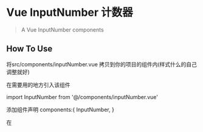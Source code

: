 # Vue InputNumber 计数器

> A Vue InputNumber components

## How To Use

将src/components/inputNumber.vue 拷贝到你的项目的组件内(样式什么的自己调整就好)

在需要用的地方引入该组件

import InputNumber from '@/components/inputNumber.vue'

添加组件声明
 components:{
    InputNumber,
  }

在<template> 中使用组件
<input-number></input-number>

# 参数说明

### 可接收的参数
| 参数名称        | 说明           | 类型 | 默认值  |
| ------------- |:-------------:| :-----:| -----:|
| value      | 传入输入框的值 | Number | 1 |
| step      | 计数器步长 | Number | 1 |
| max      | 允许设置的最大值 | Number |   99 |
| min       | 允许设置的最小值 | Number |    1 |
| itemIndex     | 传入数组的下标| Number   |  0 |

### 事件
| 事件名称        | 说明           | 返回值  |
| ------------- |:-------------:| -----:|
| subNum      |点击减号时触发 | object {inputNumber:修改后的值， itemIndex:传入的数组下标，标识修改了哪个组件} |
| addNum      |点击加号时触发 | object {inputNumber:修改后的值， itemIndex:传入的数组下标，标识修改了哪个组件} |
| inputChange    |输入框内容变化触发 | object {inputNumber:修改后的值， itemIndex:传入的数组下标，标识修改了哪个组件} |


For a detailed explanation on how things work, check out the [guide](http://vuejs-templates.github.io/webpack/) and [docs for vue-loader](http://vuejs.github.io/vue-loader).
